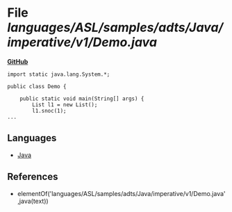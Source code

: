 # File _languages/ASL/samples/adts/Java/imperative/v1/Demo.java_
**[GitHub](https://github.com/softlang/yas/blob/master/languages/ASL/samples/adts/Java/imperative/v1/Demo.java)**
```
import static java.lang.System.*;

public class Demo {

	public static void main(String[] args) {
		List l1 = new List();
		l1.snoc(1);
...
```

## Languages
* [Java](../languages/Java.md)

## References
* elementOf('languages/ASL/samples/adts/Java/imperative/v1/Demo.java',java(text))
